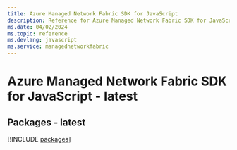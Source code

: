 ```yaml
---
title: Azure Managed Network Fabric SDK for JavaScript
description: Reference for Azure Managed Network Fabric SDK for JavaScript
ms.date: 04/02/2024
ms.topic: reference
ms.devlang: javascript
ms.service: managednetworkfabric
---
```

# Azure Managed Network Fabric SDK for JavaScript - latest
## Packages - latest
[!INCLUDE [packages](managed-network-fabric-index.md)]